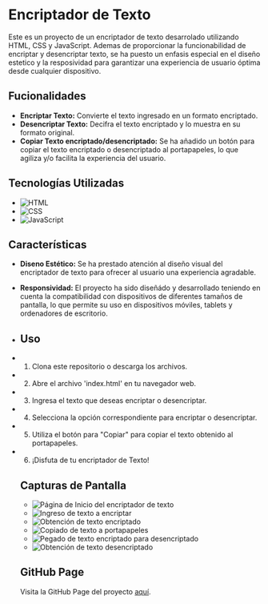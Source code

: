# Encriptador de Texto

Este es un proyecto de un encriptador de texto desarrolado utilizando HTML, CSS y JavaScript. Ademas de proporcionar la funcionabilidad de encriptar y desencriptar texto, se ha puesto un enfasis especial en el diseño estetico y la resposividad para garantizar una experiencia de usuario óptima desde cualquier dispositivo.

## Fucionalidades

- **Encriptar Texto:** Convierte el texto ingresado en un formato encriptado.
- **Desencriptar Texto:** Decifra el texto encriptado y lo muestra en su formato original.
- **Copiar Texto encriptado/desencriptado:** Se ha añadido un botón para copiar el texto encriptado o desencriptado al portapapeles, lo que agiliza y/o facilita la experiencia del usuario.

## Tecnologías Utilizadas

- ![HTML](https://img.shields.io/badge/HTML5-E34F26?style=for-the-badge&logo=html5&logoColor=white)
- ![CSS](https://img.shields.io/badge/CSS3-1572B6?style=for-the-badge&logo=css3&logoColor=white)
- ![JavaScript](https://img.shields.io/badge/JavaScript-F7DF1E?style=for-the-badge&logo=javascript&logoColor=black)

## Características

- **Diseno Estético:** Se ha prestado atención al diseño visual del encriptador de texto para ofrecer al usuario una experiencia agradable.
- **Responsividad:** El proyecto ha sido diseñádo y desarrollado teniendo en cuenta la compatibilidad con dispositivos de diferentes tamaños de pantalla, lo que permite su uso en dispositivos móviles, tablets y ordenadores de escritorio.

- ## Uso

- 1. Clona este repositorio o descarga los archivos.
- 2. Abre el archivo 'index.html' en tu navegador web.
- 3. Ingresa el texto que deseas encriptar o desencriptar.
- 4. Selecciona la opción correspondiente para encriptar o desencriptar.
- 5. Utiliza el botón para "Copiar" para copiar el texto obtenido al portapapeles.
- 6. ¡Disfuta de tu encriptador de Texto!
 
  ## Capturas de Pantalla

  - ![Página de Inicio del encriptador de texto]((https://imgur.com/SHDms2r))
  - ![Ingreso de texto a encriptar](https://imgur.com/hJRzRYq)
  - ![Obtención de texto encriptado](https://imgur.com/fGKXWMT)
  - ![Copiado de texto a portapapeles](https://imgur.com/4dZgcNZ)
  - ![Pegado de texto encriptado para desencriptado](https://imgur.com/VvKztMx)
  - ![Obtención de texto desencriptado](https://imgur.com/1U90i5k)

  ## GitHub Page

  Visita la GitHub Page del proyecto [aquí](https://tomasgonzaa.github.io/Challenge-Encriptador-de-Texto/).
